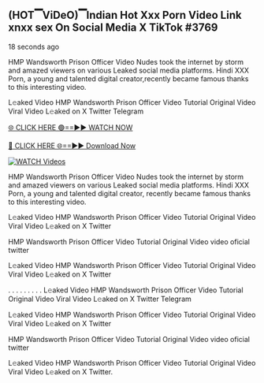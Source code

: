 ## (HOT▔ViDeO)▔Indian Hot Xxx Porn Video Link xnxx sex On Social Media X TikTok #3769

18 seconds ago

HMP Wandsworth Prison Officer Video Nudes took the internet by storm and amazed viewers on various Leaked social media platforms. Hindi XXX Porn, a young and talented digital creator,recently became famous thanks to this interesting video.

L𝚎aked Video HMP Wandsworth Prison Officer Video Tutorial Original Video Viral Video L𝚎aked on X Twitter Telegram

[🌐 CLICK HERE 🟢==►► WATCH NOW](https://dekho-ki-hoy-07-2k25.blogspot.com/2025/01/viral-tv.html)

[🔴 CLICK HERE 🌐==►► Download Now](https://dekho-ki-hoy-07-2k25.blogspot.com/2025/01/viral-tv.html)

[![WATCH Videos](https://i.imgur.com/PlrYii1.png)](https://dekho-ki-hoy-07-2k25.blogspot.com/2025/01/viral-tv.html)

HMP Wandsworth Prison Officer Video Nudes took the internet by storm and amazed viewers on various Leaked social media platforms. Hindi XXX Porn, a young and talented digital creator, recently became famous thanks to this interesting video.

L𝚎aked Video HMP Wandsworth Prison Officer Video Tutorial Original Video Viral Video L𝚎aked on X Twitter

HMP Wandsworth Prison Officer Video Tutorial Original Video video oficial twitter

L𝚎aked Video HMP Wandsworth Prison Officer Video Tutorial Original Video Viral Video L𝚎aked on X Twitter

. . . . . . . . . L𝚎aked Video HMP Wandsworth Prison Officer Video Tutorial Original Video Viral Video L𝚎aked on X Twitter Telegram

L𝚎aked Video HMP Wandsworth Prison Officer Video Tutorial Original Video Viral Video L𝚎aked on X Twitter

HMP Wandsworth Prison Officer Video Tutorial Original Video video oficial twitter

L𝚎aked Video HMP Wandsworth Prison Officer Video Tutorial Original Video Viral Video L𝚎aked on X Twitter.